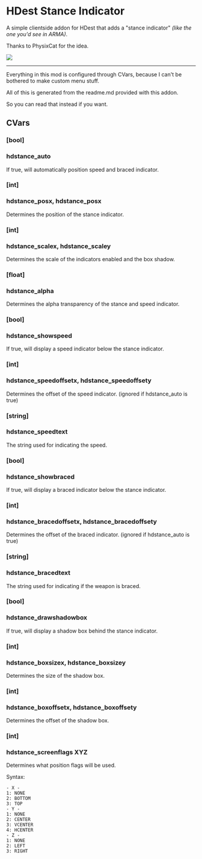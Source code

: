# HDest Stance Indicator
A simple clientside addon for HDest that adds a "stance indicator" *(like the one you'd see in ARMA)*.

Thanks to PhysixCat for the idea.

![](https://cdn.discordapp.com/attachments/713246305392001055/856878292706525204/unknown.png)

---
Everything in this mod is configured through CVars,
because I can't be bothered to make custom menu stuff.
 
All of this is generated from
the readme.md provided with this addon.

So you can read that instead if you want.

## CVars
### [bool]
### hdstance_auto
If true, will automatically position
speed and braced indicator.

### [int]
### hdstance_posx, hdstance_posx
Determines the position of the stance indicator.

### [int]
### hdstance_scalex, hdstance_scaley
Determines the scale of
the indicators enabled and the box shadow.

### [float]
### hdstance_alpha
Determines the alpha transparency of
the stance and speed indicator.

### [bool]
### hdstance_showspeed
If true, will display a speed indicator
below the stance indicator.

### [int]
### hdstance_speedoffsetx, hdstance_speedoffsety
Determines the offset of
the speed indicator.
(ignored if hdstance_auto is true)

### [string]
### hdstance_speedtext
The string used for indicating the speed.

### [bool]
### hdstance_showbraced
If true, will display a braced indicator
below the stance indicator.

### [int]
### hdstance_bracedoffsetx, hdstance_bracedoffsety 
Determines the offset of
the braced indicator.
(ignored if hdstance_auto is true)

### [string]
### hdstance_bracedtext
The string used for indicating if the weapon is braced.

### [bool]
### hdstance_drawshadowbox
If true, will display a shadow box
behind the stance indicator.

### [int]
### hdstance_boxsizex, hdstance_boxsizey
Determines the size of the shadow box.

### [int]
### hdstance_boxoffsetx, hdstance_boxoffsety
Determines the offset of the shadow box.

### [int]
### hdstance_screenflags XYZ
Determines what position flags will be used.
 
Syntax:
```
- X -
1: NONE
2: BOTTOM
3: TOP
- Y -
1: NONE
2: CENTER
3: VCENTER
4: HCENTER
- Z -
1: NONE
2: LEFT
3: RIGHT
```
